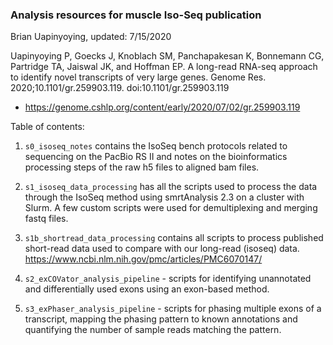 ### Analysis resources for muscle Iso-Seq publication
Brian Uapinyoying, updated: 7/15/2020

Uapinyoying P, Goecks J, Knoblach SM, Panchapakesan K, Bonnemann CG, Partridge TA, Jaiswal JK, and Hoffman EP. A long-read RNA-seq approach to identify novel transcripts of very large genes. Genome Res. 2020;10.1101/gr.259903.119. doi:10.1101/gr.259903.119
- https://genome.cshlp.org/content/early/2020/07/02/gr.259903.119

Table of contents:

1. `s0_isoseq_notes` contains the IsoSeq bench protocols related to sequencing on the PacBio RS II and notes on the bioinformatics processing steps of the raw h5 files to aligned bam files.

2. `s1_isoseq_data_processing` has all the scripts used to process the data through the IsoSeq method using smrtAnalysis 2.3 on a cluster with Slurm. A few custom scripts were used for demultiplexing and merging fastq files.

3. `s1b_shortread_data_processing` contains all scripts to process published short-read data used to compare with our long-read (isoseq) data. https://www.ncbi.nlm.nih.gov/pmc/articles/PMC6070147/

3. `s2_exCOVator_analysis_pipeline` - scripts for identifying unannotated and differentially used exons using an exon-based method.

4. `s3_exPhaser_analysis_pipeline` - scripts for phasing multiple exons of a transcript, mapping the phasing pattern to known annotations and quantifying the number of sample reads matching the pattern.
